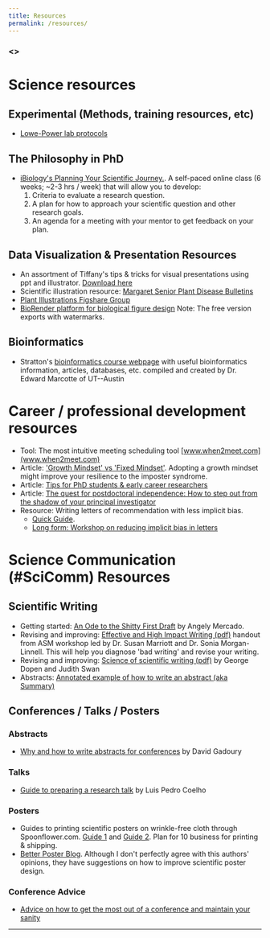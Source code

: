 ```yaml
---
title: Resources
permalink: /resources/
---
```


### <<Insert a table of contents here>>


# Science resources

## Experimental (Methods, training resources, etc)
* [Lowe-Power lab protocols](https://github.com/lowepowerlab/protocols)

## The Philosophy in PhD
* [iBiology's Planning Your Scientific Journey.](https://courses.ibiology.org/courses/course-v1:iBiology+iBio1+2018/about).  A self-paced online class (6 weeks; ~2-3 hrs / week) that will allow you to develop:
    1. Criteria to evaluate a research question.
    2. A plan for how to approach your scientific question and other research goals.
    3. An agenda for a meeting with your mentor to get feedback on your plan.

## Data Visualization & Presentation Resources
* An assortment of Tiffany's tips & tricks for visual presentations using ppt and illustrator. [Download here](https://github.com/lowepowerlab/protocols/blob/master/resources/ppt_illustrator_tips_for_visual_presentations.pptx)
* Scientific illustration resource: [Margaret Senior Plant Disease Bulletins](https://livinghistories.newcastle.edu.au/nodes/index/page:4/q:SAGN/source:2) 
* [Plant Illustrations Figshare Group](https://figshare.com/authors/Plant_Illustrations/3773596)
* [BioRender platform for biological figure design](https://biorender.com/) Note: The free version exports with watermarks. 

## Bioinformatics
* Stratton's [bioinformatics course webpage](http://www.marcottelab.org/index.php/BCH339N_2018) with useful bioinformatics information, articles, databases, etc. compiled and created by Dr. Edward Marcotte of UT--Austin

# Career / professional development resources

* Tool: The most intuitive meeting scheduling tool [www.when2meet.com](www.when2meet.com)
* Article: ['Growth Mindset' vs 'Fixed Mindset'](http://mindsetscholarsnetwork.org/learning-mindsets/growth-mindset/). Adopting a growth mindset might improve your resilience to the imposter syndrome. 
* Article: [Tips for PhD students & early career researchers](http://www.opiniomics.org/tips-for-phd-students-and-early-career-researchers/)
* Article: [The quest for postdoctoral independence: How to step out from the shadow of your principal investigator](https://www.nature.com/articles/d41586-018-06794-3)
* Resource: Writing letters of recommendation with less implicit bias. 
  * [Quick Guide](https://csw.arizona.edu/sites/default/files/avoiding_gender_bias_in_letter_of_reference_writing.pdf).  
  * [Long form: Workshop on reducing implicit bias in letters](https://github.com/lowepowerlab/workshop_implicit_bias_rec_letters)


# Science Communication (#SciComm) Resources

## Scientific Writing
* Getting started: [An Ode to the Shitty First Draft](https://writingcooperative.com/an-ode-to-all-of-my-shitty-first-drafts-8312e86130c8?gi=dec43175b8e7) by Angely Mercado. 
* Revising and improving: [Effective and High Impact Writing (pdf)](/assets/resources/effective_high_impact_scientific_writing.pdf) handout from ASM workshop led by Dr. Susan Marriott and Dr. Sonia Morgan-Linnell. This will help you diagnose 'bad writing' and revise your writing. 
* Revising and improving: [Science of scientific writing (pdf)](/assets/resources/science_of_writing.pdf) by George Dopen and Judith Swan
* Abstracts: [Annotated example of how to write an abstract (aka Summary) ](https://twitter.com/tpoi/status/1100105516456570880)

## Conferences / Talks / Posters

### Abstracts
* [Why and how to write abstracts for conferences](https://www.apsnet.org/meetings/2019/program/Pages/WritingBetterAbstracts.aspx) by David Gadoury

### Talks
* [Guide to preparing a research talk](https://luispedro.github.io/talk-scientific-communication) by Luis Pedro Coelho

### Posters
* Guides to printing scientific posters on wrinkle-free cloth through Spoonflower.com. [Guide 1](https://www.ascb.org/careers/how-to-print-a-fabric-poster/) and [Guide 2](https://support.spoonflower.com/hc/en-us/articles/204266984-How-to-Create-a-Fabric-Presentation-Poster-from-a-PowerPoint-or-PDF).  Plan for 10 business for printing & shipping.
* [Better Poster Blog](http://betterposters.blogspot.com/). Although I don't perfectly agree with this authors' opinions, they have suggestions on how to improve scientific poster design. 

### Conference Advice
* [Advice on how to get the most out of a conference and maintain your sanity](https://www.nature.com/articles/d41586-019-01631-7)


---
 
